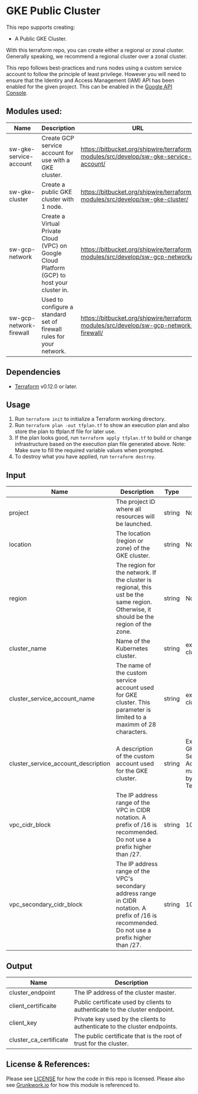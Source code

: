 # GKE Public Cluster

This repo supports creating:

*  A Public GKE Cluster.

With this terraform repo, you can create either a regional or zonal cluster. Generally speaking, we recommend a regional cluster over a zonal cluster.

This repo follows best-practices and runs nodes using a custom service account to follow the principle of least privilege. However you will need to ensure that the Identiry and Access Management (IAM) API has been enabled for the given project. This can be enabled in the [Google API Console](https://console.developers.google.com/apis/api/iam.googleapis.com/overview).

## Modules used:
 | Name | Description | URL |
 | ---- | ----------- | --- |
 | sw-gke-service-account| Create GCP service account for use with a GKE cluster. | https://bitbucket.org/shipwire/terraform-modules/src/develop/sw-gke-service-account/ |
 | sw-gke-cluster | Create a public GKE cluster with 1 node. | https://bitbucket.org/shipwire/terraform-modules/src/develop/sw-gke-cluster/|
 | sw-gcp-network| Create a Virtual Private Cloud (VPC) on Google Cloud Platform (GCP) to host your cluster in. | https://bitbucket.org/shipwire/terraform-modules/src/develop/sw-gcp-network/ |
 |sw-gcp-network-firewall| Used to configure a standard set of firewall rules for your network. | https://bitbucket.org/shipwire/terraform-modules/src/develop/sw-gcp-network-firewall/|



## Dependencies

* [Terraform](https://learn.hashicorp.com/terraform/getting-started/install.html) v0.12.0 or later.

## Usage 

1. Run `terraform init` to initialize a Terraform working directory.
2. Run `terraform plan -out tfplan.tf` to show an execution plan and also store the plan to tfplan.tf file for later use.
3. If the plan looks good, run `terraform apply tfplan.tf` to build or change infrastructure based on the execution plan file generated above. Note: Make sure to fill the required variable values when prompted.
4. To destroy what you have applied, run `terraform destroy`.

## Input

| Name | Description | Type | Default | Required | Example |
| ---- | ----------- | ---- | ------- | -------- | ------- |
| project| The project ID where all resources will be launched.| string| No| Yes| shipwire-eng-core-dev|
| location| The location (region or zone) of the GKE cluster.| string| No| Yes| us-central1|
|region| The region for the network. If the cluster is regional, this ust be the same region. Otherwise, it should be the region of the zone.| string| No | Yes| us-central1-f|
| cluster_name| Name of the Kubernetes cluster.| string| example-cluster| No| mycluster|
| cluster_service_account_name| The name of the custom service account used for GKE cluster. This parameter is limited to a maximm of 28 characters.| string| example-cluster| No | N/A|
|cluster_service_account_description| A description of the custom account used for the GKE cluster.|string|Example GKE Cluster Service Account managed by Terraform|No|N/A|
|vpc_cidr_block| The IP address range of the VPC in CIDR notation. A prefix of /16 is recommended. Do not use a prefix higher than /27.|string|10.6.0.0/16|No|N/A|
|vpc_secondary_cidr_block|The IP address range of the VPC's secondary address range in CIDR notation. A prefix of /16 is recommended. Do not use a prefix higher than /27.|string|10.7.0.0/16|No|N/A|

## Output

| Name| Description|
| ----| -----------|
| cluster_endpoint | The IP address of the cluster master.|
| client_certificaite| Public certificate used by clients to authenticate to the cluster endpoint.|
|client_key| Private key used by the clients to authenticate to the cluster endpoints.|
|cluster_ca_certificate|The public certificate that is the root of trust for the cluster.|

## License & References:

Please see [LICENSE](https://github.com/gruntwork-io/terraform-google-gke/blob/master/LICENSE) for how the code in this repo is licensed.
Please also see [Grunkwork.io](https://github.com/gruntwork-io/terraform-google-gke) for how this module is referenced to.